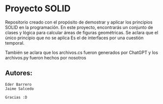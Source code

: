 # Proyecto SOLID

Repositorio creado con el propósito de demostrar y aplicar los principios SOLID en la programación. En este proyecto, encontrarás un conjunto de clases y lógica para calcular áreas de figuras geométricas. Se aclara que el único principio que no se aplica
Es el de interfaces por una cuestión temporal.

También se aclara que los archivos.cs fueron generados por ChatGPT y los archivos.py fueron hechos por nosotros

## Autores:
    Eder Barrero
    Jaime Salcedo

    Gracias :D

